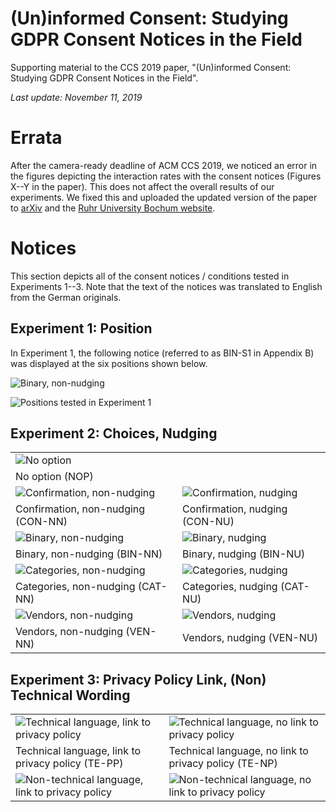 # (Un)informed Consent: Studying GDPR Consent Notices in the Field
Supporting material to the CCS 2019 paper, "(Un)informed Consent: Studying GDPR Consent Notices in the Field".

*Last update: November 11, 2019*

# Errata

After the camera-ready deadline of ACM CCS 2019, we noticed an error in the figures depicting the interaction rates with the consent notices (Figures X--Y in the paper). This does not affect the overall results of our experiments.
We fixed this and uploaded the updated version of the paper to [arXiv](https://arxiv.org/pdf/1909.02638.pdf) and the [Ruhr University Bochum website](https://www.syssec.ruhr-uni-bochum.de/media/emma/veroeffentlichungen/2019/10/22/uninformedconsent.pdf).

# Notices

This section depicts all of the consent notices / conditions tested in Experiments 1--3.
Note that the text of the notices was translated to English from the German originals.

## Experiment 1: Position

In Experiment 1, the following notice (referred to as BIN-S1 in Appendix B) was displayed at the six positions shown below.

![Binary, non-nudging](https://github.com/RUB-SysSec/uninformed-consent/blob/master/images/bin-s1-en.png "Binary, non-nudging")

![Positions tested in Experiment 1](https://github.com/RUB-SysSec/uninformed-consent/blob/master/images/position-v3.png "Positions tested in Experiment 1")

## Experiment 2: Choices, Nudging

|              |  |
|-------------------------|----------|
| ![No option](https://github.com/RUB-SysSec/uninformed-consent/blob/master/images/nop-en.png "No option") | |
| No option (NOP) |  |
| ![Confirmation, non-nudging](https://github.com/RUB-SysSec/uninformed-consent/blob/master/images/con-nn-en.png "Confirmation, non-nudging") | ![Confirmation, nudging](https://github.com/RUB-SysSec/uninformed-consent/blob/master/images/con-nu-en.png "Confirmation, nudging") |
| Confirmation, non-nudging (CON-NN) | Confirmation, nudging (CON-NU) |
|![Binary, non-nudging](https://github.com/RUB-SysSec/uninformed-consent/blob/master/images/bin-nn-en.png "Binary, non-nudging") | ![Binary, nudging](https://github.com/RUB-SysSec/uninformed-consent/blob/master/images/bin-nu-en.png "Binary, nudging") |
| Binary, non-nudging (BIN-NN) | Binary, nudging (BIN-NU) |
| ![Categories, non-nudging](https://github.com/RUB-SysSec/uninformed-consent/blob/master/images/cat-nn-en.png "Categories, non-nudging") | ![Categories, nudging](https://github.com/RUB-SysSec/uninformed-consent/blob/master/images/cat-nu-en.png "Categories, nudging") |
| Categories, non-nudging (CAT-NN) | Categories, nudging (CAT-NU)|
| ![Vendors, non-nudging](https://github.com/RUB-SysSec/uninformed-consent/blob/master/images/ven-nn-en.png "Vendors, non-nudging") | ![Vendors, nudging](https://github.com/RUB-SysSec/uninformed-consent/blob/master/images/ven-nu-en.png "Vendors, nudging") |
| Vendors, non-nudging (VEN-NN) | Vendors, nudging (VEN-NU) |

## Experiment 3: Privacy Policy Link, (Non) Technical Wording

| | |
|---|---|
| ![Technical language, link to privacy policy](https://github.com/RUB-SysSec/uninformed-consent/blob/master/images/te-pp-en.png "Technical language, link to privacy policy") | ![Technical language, no link to privacy policy](https://github.com/RUB-SysSec/uninformed-consent/blob/master/images/te-np-en.png "Technical language, no link to privacy policy") |
| Technical language, link to privacy policy (TE-PP) | Technical language, no link to privacy policy (TE-NP) |
| ![Non-technical language, link to privacy policy](https://github.com/RUB-SysSec/uninformed-consent/blob/master/images/nt-pp-en.png "Non-technical language, link to privacy policy") | ![Non-technical language, no link to privacy policy](https://github.com/RUB-SysSec/uninformed-consent/blob/master/images/nt-np-en.png "Non-technical language, no link to privacy policy") |

